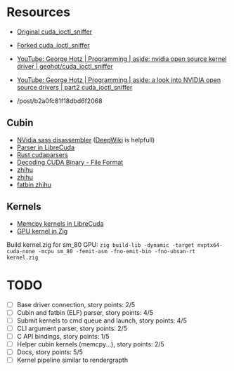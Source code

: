 # Resources

- [Original cuda_ioctl_sniffer](https://github.com/geohot/cuda_ioctl_sniffer)
- [Forked cuda_ioctl_sniffer](https://github.com/mdaiter/cuda_ioctl_sniffer)
- [YouTube: George Hotz | Programming | aside: nvidia open source kernel driver | geohot/cuda_ioctl_sniffer](https://youtu.be/oVUK1ychsb4?si=FGAL0LeAFF2tlBkj)
- [YouTube: George Hotz | Programming | aside: a look into NVIDIA open source drivers | part2 cuda_ioctl_sniffer](https://youtu.be/CE_72X3Wh_U?si=slEtN9drQIIeqpHg)

- <Dread onion url>/post/b2a0fc81f18dbd6f2068

## Cubin

- [NVidia sass disassembler](https://github.com/redplait/denvdis) ([DeepWiki](https://deepwiki.com/redplait/denvdis) is helpfull)
- [Parser in LibreCuda](https://github.com/mikex86/LibreCuda/blob/7470f81a5c910c3b2c6e0088fb07d55338b5041d/driverapi/src/librecuda.cpp#L944-L1379)
- [Rust cudaparsers](https://github.com/VivekPanyam/cudaparsers)
- [Decoding CUDA Binary - File Format](https://zenodo.org/record/2339027/files/decoding-cuda-binary-file-format.pdf)
- [zhihu](https://zhuanlan.zhihu.com/p/1961519233591674250)
- [zhihu](https://zhuanlan.zhihu.com/p/13790390704)
- [fatbin zhihu](https://zhuanlan.zhihu.com/p/29424681490)

## Kernels

- [Memcpy kernels in LibreCuda](https://github.com/mikex86/LibreCuda/blob/master/driverapi/kernels/memcpy/memcpy.cu)
- [GPU kernel in Zig](https://github.com/Snektron/shallenge/blob/cb8fdb4b89068b1d542cecbdd2f082fb3019385c/src/main.zig#L70-L100)

Build kernel.zig for sm_80 GPU:
`zig build-lib -dynamic -target nvptx64-cuda-none -mcpu sm_80 -femit-asm -fno-emit-bin -fno-ubsan-rt kernel.zig`

# TODO

- [ ] Base driver connection, story points: 2/5
- [ ] Cubin and fatbin (ELF) parser, story points: 4/5
- [ ] Submit kernels to cmd queue and launch, story points: 4/5
- [ ] CLI argument parser, story points: 2/5
- [ ] C API bindings, story points: 1/5
- [ ] Helper cubin kernels (memcpy...), story points: 2/5
- [ ] Docs, story points: 5/5
- [ ] Kernel pipeline similar to rendergrapth

